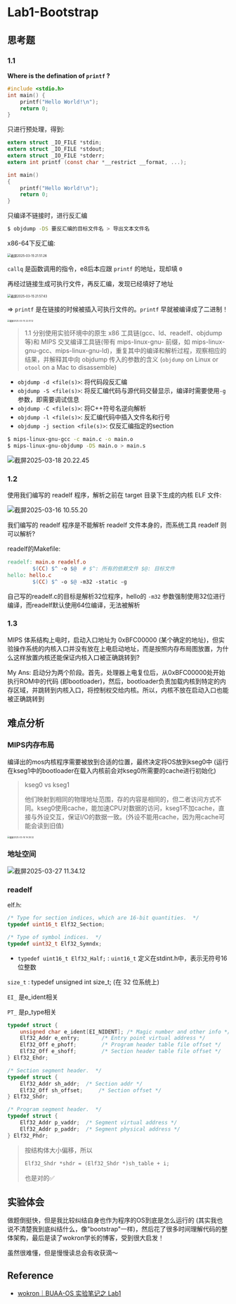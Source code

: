 # Lab1-Bootstrap

## 思考题

### 1.1

**Where is the defination of `printf` ?** 

```c
#include <stdio.h>
int main() {
	printf("Hello World!\n");
	return 0;
}
```

只进行预处理，得到:

```c
extern struct _IO_FILE *stdin; 
extern struct _IO_FILE *stdout; 
extern struct _IO_FILE *stderr;
extern int printf (const char *__restrict __format, ...);

int main() 
{
	printf("Hello World!\n");
	return 0; 
}
```

只编译不链接时，进行反汇编

```bash
$ objdump -DS 要反汇编的目标文件名 > 导出文本文件名
```

x86-64下反汇编:

<img src="./images_report/%E6%88%AA%E5%B1%8F2025-03-15%2021.51.26.png" alt="截屏2025-03-15 21.51.26" style="zoom:50%;" />

`callq` 是函数调用的指令，e8后本应跟 `printf` 的地址，现却填 `0`

再经过链接生成可执行文件，再反汇编，发现已经填好了地址

<img src="./images_report/%E6%88%AA%E5%B1%8F2025-03-15%2021.57.43.png" alt="截屏2025-03-15 21.57.43" style="zoom:50%;" />

$\Rightarrow$ `printf` 是在链接的时候被插入可执行文件的。`printf` 早就被编译成了二进制！

<img src="./images_report/%E6%88%AA%E5%B1%8F2025-03-15%2022.01.12.png" alt="截屏2025-03-15 22.01.12" style="zoom: 33%;" />

> 1.1 分别使用实验环境中的原生 x86 工具链(gcc、ld、readelf、objdump 等)和 MIPS 交叉编译工具链(带有 mips-linux-gnu- 前缀，如 mips-linux-gnu-gcc、mips-linux-gnu-ld)，重复其中的编译和解析过程，观察相应的结果，并解释其中向 objdump 传入的参数的含义 (`objdump` on Linux or `otool` on a Mac to disassemble)

- `objdump -d <file(s)>`: 将代码段反汇编
- `objdump -S <file(s)>`: 将反汇编代码与源代码交替显示，编译时需要使用`-g`参数，即需要调试信息
- `objdump -C <file(s)>`: 将C++符号名逆向解析
- `objdump -l <file(s)>`: 反汇编代码中插入文件名和行号
- `objdump -j section <file(s)>`: 仅反汇编指定的section

```bash
$ mips-linux-gnu-gcc -c main.c -o main.o
$ mips-linux-gnu-objdump -DS main.o > main.s
```

![截屏2025-03-18 20.22.45](./images_report/%E6%88%AA%E5%B1%8F2025-03-18%2020.22.45.png)

### 1.2

使用我们编写的 readelf 程序，解析之前在 target 目录下生成的内核 ELF 文件:

![截屏2025-03-16 10.55.20](./images_report/%E6%88%AA%E5%B1%8F2025-03-16%2010.55.20.png)

我们编写的 readelf 程序是不能解析 readelf 文件本身的，而系统工具 readelf 则可以解析?

readelf的Makefile:

```makefile
readelf: main.o readelf.o
        $(CC) $^ -o $@	# $^: 所有的依赖文件 $@: 目标文件
hello: hello.c
        $(CC) $^ -o $@ -m32 -static -g
```

自己写的readelf.c的目标是解析32位程序，hello的 `-m32` 参数强制使用32位进行编译，而readelf默认使用64位编译，无法被解析

### 1.3

MIPS 体系结构上电时，启动入口地址为 0xBFC00000 (某个确定的地址)，但实验操作系统的内核入口并没有放在上电启动地址，而是按照内存布局图放置，为什么这样放置内核还能保证内核入口被正确跳转到?

My Ans: 启动分为两个阶段。首先，处理器上电复位后，从0xBFC00000处开始执行ROM中的代码 (即bootloader)，然后，bootloader负责加载内核到特定的内存区域，并跳转到内核入口，将控制权交给内核。所以，内核不放在启动入口也能被正确跳转到

## 难点分析

### MIPS内存布局

编译出的mos内核程序需要被放到合适的位置，最终决定将OS放到kseg0中 (运行在kseg1中的bootloader在载入内核前会对kseg0所需要的cache进行初始化)

> kseg0 vs kseg1
>
> 他们映射到相同的物理地址范围，存的内容是相同的，但二者访问方式不同。kseg0使用cache，能加速CPU对数据的访问，kseg1不加cache，直接与外设交互，保证I/O的数据一致。(外设不能用cache，因为用cache可能会读到旧值)

<img src="./images_report/%E6%88%AA%E5%B1%8F2025-03-16%2014.39.32.png" alt="截屏2025-03-16 14.39.32" style="zoom:33%;" />

### 地址空间

![截屏2025-03-27 11.34.12](./images_report/%E6%88%AA%E5%B1%8F2025-03-27%2011.34.12.png)

### readelf

elf.h:

```c
/* Type for section indices, which are 16-bit quantities.  */
typedef uint16_t Elf32_Section;

/* Type of symbol indices.  */
typedef uint32_t Elf32_Symndx;
```

- `typedef uint16_t Elf32_Half;` : `uint16_t` 定义在stdint.h中，表示无符号16位整数

`size_t` : typedef unsigned int size_t;  (在 32 位系统上)

`EI_` 是e_ident相关

`PT_` 是p_type相关

```c
typedef struct {
	unsigned char e_ident[EI_NIDENT]; /* Magic number and other info */ /*验证elf的有效性*/
    Elf32_Addr e_entry;		  /* Entry point virtual address */
    Elf32_Off e_phoff;		  /* Program header table file offset */
	Elf32_Off e_shoff;		  /* Section header table file offset */
} Elf32_Ehdr;

/* Section segment header.  */
typedef struct {
    Elf32_Addr sh_addr;	 /* Section addr */
	Elf32_Off sh_offset;	 /* Section offset */
} Elf32_Shdr;

/* Program segment header.  */
typedef struct {
    Elf32_Addr p_vaddr;  /* Segment virtual address */
	Elf32_Addr p_paddr;  /* Segment physical address */
} Elf32_Phdr;
```

> 按结构体大小偏移，所以
>
> ```c
> Elf32_Shdr *shdr = (Elf32_Shdr *)sh_table + i;
> ```
>
> 也是对的✅

## 实验体会

做题倒挺快，但是我比较纠结自身也作为程序的OS到底是怎么运行的 (其实我也说不清楚我到底纠结什么，像"bootstrap"一样)，然后花了很多时间理解代码的整体架构，最后是读了wokron学长的博客，受到很大启发！

虽然很难懂，但是慢慢读总会有收获滴～

## Reference

- [wokron｜BUAA-OS 实验笔记之 Lab1](https://wokron.github.io/posts/buaa-os-lab1/)
